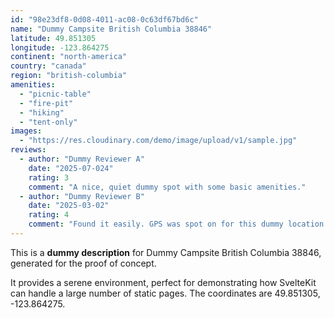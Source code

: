 ```yaml
---
id: "98e23df8-0d08-4011-ac08-0c63df67bd6c"
name: "Dummy Campsite British Columbia 38846"
latitude: 49.851305
longitude: -123.864275
continent: "north-america"
country: "canada"
region: "british-columbia"
amenities:
  - "picnic-table"
  - "fire-pit"
  - "hiking"
  - "tent-only"
images:
  - "https://res.cloudinary.com/demo/image/upload/v1/sample.jpg"
reviews:
  - author: "Dummy Reviewer A"
    date: "2025-07-024"
    rating: 3
    comment: "A nice, quiet dummy spot with some basic amenities."
  - author: "Dummy Reviewer B"
    date: "2025-03-02"
    rating: 4
    comment: "Found it easily. GPS was spot on for this dummy location."
---
```


This is a **dummy description** for Dummy Campsite British Columbia 38846, generated for the proof of concept.

It provides a serene environment, perfect for demonstrating how SvelteKit can handle a large number of static pages. The coordinates are 49.851305, -123.864275.
